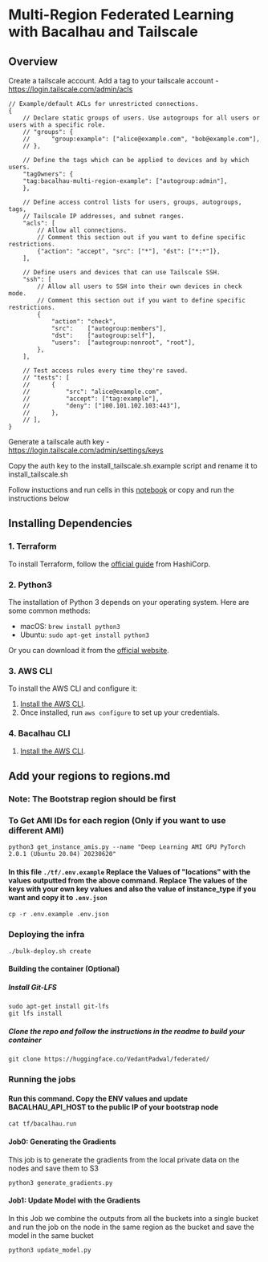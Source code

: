 # Multi-Region Federated Learning with Bacalhau and Tailscale

## Overview


Create a tailscale account.
Add a tag to your tailscale account - https://login.tailscale.com/admin/acls

```jsonc
// Example/default ACLs for unrestricted connections.
{
	// Declare static groups of users. Use autogroups for all users or users with a specific role.
	// "groups": {
	//  	"group:example": ["alice@example.com", "bob@example.com"],
	// },

	// Define the tags which can be applied to devices and by which users.
	"tagOwners": {
    "tag:bacalhau-multi-region-example": ["autogroup:admin"],
	},

	// Define access control lists for users, groups, autogroups, tags,
	// Tailscale IP addresses, and subnet ranges.
	"acls": [
		// Allow all connections.
		// Comment this section out if you want to define specific restrictions.
		{"action": "accept", "src": ["*"], "dst": ["*:*"]},
	],

	// Define users and devices that can use Tailscale SSH.
	"ssh": [
		// Allow all users to SSH into their own devices in check mode.
		// Comment this section out if you want to define specific restrictions.
		{
			"action": "check",
			"src":    ["autogroup:members"],
			"dst":    ["autogroup:self"],
			"users":  ["autogroup:nonroot", "root"],
		},
	],

	// Test access rules every time they're saved.
	// "tests": [
	//  	{
	//  		"src": "alice@example.com",
	//  		"accept": ["tag:example"],
	//  		"deny": ["100.101.102.103:443"],
	//  	},
	// ],
}
```
Generate a tailscale auth key - https://login.tailscale.com/admin/settings/keys

Copy the auth key to the install_tailscale.sh.example script and rename it to install_tailscale.sh

Follow instuctions and run cells in this [notebook](./run.ipynb) or copy and run the instructions below

## Installing Dependencies

### 1. Terraform

To install Terraform, follow the [official guide](https://learn.hashicorp.com/tutorials/terraform/install-cli) from HashiCorp.

### 2. Python3

The installation of Python 3 depends on your operating system. Here are some common methods:

- macOS: `brew install python3`
- Ubuntu: `sudo apt-get install python3`

Or you can download it from the [official website](https://www.python.org/downloads/).

### 3. AWS CLI

To install the AWS CLI and configure it:

1. [Install the AWS CLI](https://docs.aws.amazon.com/cli/latest/userguide/install-cliv2.html).
2. Once installed, run `aws configure` to set up your credentials.

### 4. Bacalhau CLI

1. [Install the AWS CLI](https://docs.bacalhau.org/getting-started/installation).

## Add your regions to regions.md
### Note: The Bootstrap region should be first

### To Get AMI IDs for each region (Only if you want to use different AMI)
```
python3 get_instance_amis.py --name "Deep Learning AMI GPU PyTorch 2.0.1 (Ubuntu 20.04) 20230620"
```
#### In this file `./tf/.env.example` Replace the Values of "locations" with the values outputted from the above command. Replace The values of the keys with your own key values and also the value of instance_type if you want and copy it to `.env.json`
```
cp -r .env.example .env.json
```
### Deploying the infra
```
./bulk-deploy.sh create
```
#### Building the container (Optional)

##### Install Git-LFS
```
sudo apt-get install git-lfs
git lfs install
```

##### Clone the repo and follow the instructions in the readme to build your container
```
git clone https://huggingface.co/VedantPadwal/federated/
```

### Running the jobs

#### Run this command. Copy the ENV values and update BACALHAU_API_HOST to the public IP of your bootstrap node
```
cat tf/bacalhau.run
```

#### Job0: Generating the Gradients
This job is to generate the gradients from the local private data on the nodes and save them to S3
```
python3 generate_gradients.py
```

#### Job1: Update Model with the Gradients
In this Job we combine the outputs from all the buckets into a single bucket and run the job on the node in the same region as the bucket and save the model in the same bucket
```
python3 update_model.py
```
